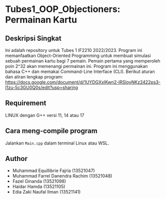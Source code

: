 # Tubes1_OOP_Objectioners: Permainan Kartu

## Deskripsi Singkat

Ini adalah repository untuk Tubes 1 IF2210 2022/2023. Program ini memanfaatkan Object-Oriented Programming untuk membuat simulasi sebuah permainan kartu bagi 7 pemain. Pemain pertama yang memperoleh poin 2^32 akan memenangi permainan ini. Program ini menggunakan bahasa C++ dan memakai Command-Line Interface (CLI). Berikut aturan dan aliran lengkap program: https://docs.google.com/document/d/1UYDGXxIKwn2-lRSloyNKz2422ps3-I1zu-5c3GU0Q0s/edit?usp=sharing 

## Requirement
LINUX dengan G++ versi 11, 14 atau 17

## Cara meng-compile program
Jalankan ```Main.cpp``` dalam terminal Linux atau WSL.

## Author
- Muhammad Equillibrie Fajria (13521047)
- Muhammad Farrel Danendra Rachim (13521048)
- Fazel Ginanda (13521098)
- Haidar Hamda (13521105)
- Edia Zaki Naufal Ilman (13521141)
